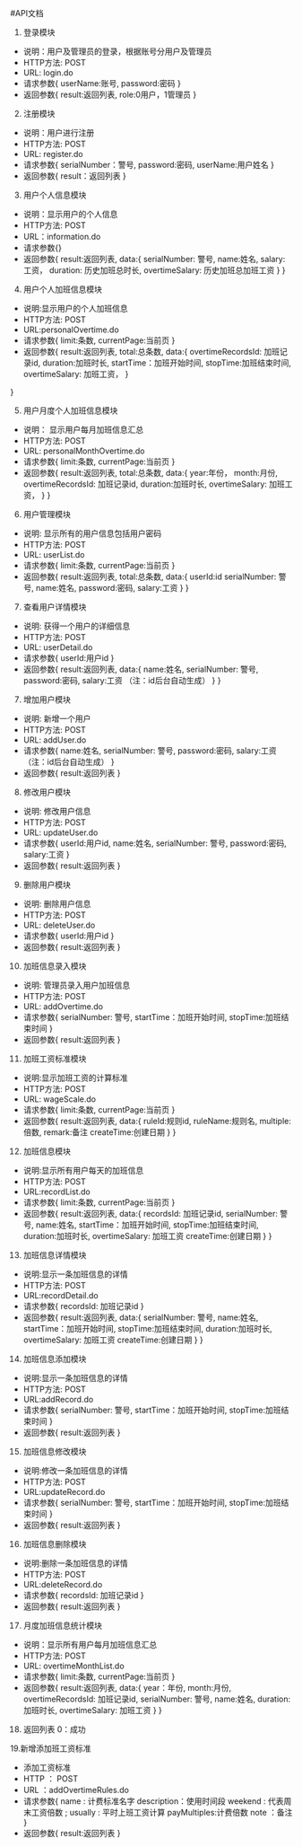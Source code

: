 #API文档

1. 登录模块
* 说明：用户及管理员的登录，根据账号分用户及管理员
* HTTP方法: POST
* URL: login.do
* 请求参数{
    userName:账号,
    password:密码
    }
* 返回参数{
    result:返回列表,
    role:0用户，1管理员
    }
    
2. 注册模块
* 说明：用户进行注册
* HTTP方法: POST
* URL: register.do
* 请求参数{
    serialNumber：警号,
    password:密码,
    userName:用户姓名
    }
* 返回参数{
    result：返回列表
    }
    
3. 用户个人信息模块
* 说明：显示用户的个人信息
* HTTP方法: POST
* URL：information.do
* 请求参数{}
* 返回参数{
    result:返回列表,
    data:{
    serialNumber: 警号,
    name:姓名,
    salary: 工资，
    duration: 历史加班总时长,
    overtimeSalary: 历史加班总加班工资
    }
}

4. 用户个人加班信息模块
* 说明:显示用户的个人加班信息
* HTTP方法: POST
* URL:personalOvertime.do
* 请求参数{
    limit:条数,
    currentPage:当前页
}
* 返回参数{
    result:返回列表,
    total:总条数,
    data:{
    overtimeRecordsId: 加班记录id,
    duration:加班时长,
    startTime：加班开始时间,
    stopTime:加班结束时间,
    overtimeSalary: 加班工资，
    }
    
}

5. 用户月度个人加班信息模块
* 说明： 显示用户每月加班信息汇总
* HTTP方法: POST
* URL: personalMonthOvertime.do
* 请求参数{
    limit:条数,
    currentPage:当前页
}
* 返回参数{
    result:返回列表,
    total:总条数,
    data:{
    year:年份，
    month:月份,
    overtimeRecordsId: 加班记录id,
    duration:加班时长,
    overtimeSalary: 加班工资，
    }
}

6. 用户管理模块
* 说明: 显示所有的用户信息包括用户密码
* HTTP方法: POST
* URL: userList.do
* 请求参数{
    limit:条数,
    currentPage:当前页
}
* 返回参数{
    result:返回列表,
    total:总条数,
    data:{
    userId:id
    serialNumber: 警号,
    name:姓名,
    password:密码,
    salary:工资
    }
}

7. 查看用户详情模块
* 说明: 获得一个用户的详细信息
* HTTP方法: POST
* URL: userDetail.do
* 请求参数{
    userId:用户id 
}
* 返回参数{
    result:返回列表,
    data:{
      name:姓名,
      serialNumber: 警号,
      password:密码,
      salary:工资 （注：id后台自动生成）
    }
}

7. 增加用户模块
* 说明: 新增一个用户
* HTTP方法: POST
* URL: addUser.do
* 请求参数{
    name:姓名,
    serialNumber: 警号,
    password:密码,
    salary:工资 （注：id后台自动生成）
}
* 返回参数{
    result:返回列表
}

8. 修改用户模块
* 说明: 修改用户信息
* HTTP方法: POST
* URL: updateUser.do
* 请求参数{
    userId:用户id,
    name:姓名,
    serialNumber: 警号,
    password:密码,
    salary:工资
}
* 返回参数{
    result:返回列表
}

9. 删除用户模块
* 说明: 删除用户信息
* HTTP方法: POST
* URL: deleteUser.do
* 请求参数{
    userId:用户id
}
* 返回参数{
    result:返回列表
}

10. 加班信息录入模块
* 说明: 管理员录入用户加班信息
* HTTP方法: POST
* URL: addOvertime.do
* 请求参数{
    serialNumber: 警号,
    startTime：加班开始时间,
    stopTime:加班结束时间
}
* 返回参数{
    result:返回列表
}

11. 加班工资标准模块
* 说明:显示加班工资的计算标准
* HTTP方法: POST
* URL: wageScale.do
* 请求参数{
    limit:条数,
    currentPage:当前页
}
* 返回参数{
    result:返回列表,
    data:{
        ruleId:规则id,
        ruleName:规则名,
        multiple:倍数,
        remark:备注
        createTime:创建日期
    }
}

12. 加班信息模块
* 说明:显示所有用户每天的加班信息
* HTTP方法: POST
* URL:recordList.do
* 请求参数{
    limit:条数,
    currentPage:当前页
}
* 返回参数{
    result:返回列表,
    data:{
        recordsId: 加班记录id,
        serialNumber: 警号,
        name:姓名,
        startTime：加班开始时间,
        stopTime:加班结束时间,
        duration:加班时长,
        overtimeSalary: 加班工资
        createTime:创建日期
    }
}

13. 加班信息详情模块
* 说明:显示一条加班信息的详情
* HTTP方法: POST
* URL:recordDetail.do
* 请求参数{
    recordsId: 加班记录id
}
* 返回参数{
    result:返回列表,
    data:{
        serialNumber: 警号,
        name:姓名,
        startTime：加班开始时间,
        stopTime:加班结束时间,
        duration:加班时长,
        overtimeSalary: 加班工资
        createTime:创建日期
    }
}

14. 加班信息添加模块
* 说明:显示一条加班信息的详情
* HTTP方法: POST
* URL:addRecord.do
* 请求参数{
    serialNumber: 警号,
    startTime：加班开始时间,
    stopTime:加班结束时间
}
* 返回参数{
    result:返回列表
}

15. 加班信息修改模块
* 说明:修改一条加班信息的详情
* HTTP方法: POST
* URL:updateRecord.do
* 请求参数{
    serialNumber: 警号,
    startTime：加班开始时间,
    stopTime:加班结束时间
}
* 返回参数{
    result:返回列表
}

16. 加班信息删除模块
* 说明:删除一条加班信息的详情
* HTTP方法: POST
* URL:deleteRecord.do
* 请求参数{
    recordsId: 加班记录id
}
* 返回参数{
    result:返回列表
}

17. 月度加班信息统计模块
* 说明：显示所有用户每月加班信息汇总
* HTTP方法: POST
* URL: overtimeMonthList.do
* 请求参数{
    limit:条数,
    currentPage:当前页
}
* 返回参数{
    result:返回列表,
    data:{
        year：年份,
        month:月份,
        overtimeRecordsId: 加班记录id,
        serialNumber: 警号,
        name:姓名,
        duration:加班时长,
        overtimeSalary: 加班工资
    }
}

18. 返回列表
   0：成功
   
   
19.新增添加班工资标准
* 添加工资标准
* HTTP ： POST
* URL ：addOvertimeRules.do
* 请求参数{
   name : 计费标准名字
   description：使用时间段 weekend : 代表周末工资倍数 ; usually : 平时上班工资计算
   payMultiples:计费倍数
   note ：备注
}
* 返回参数{
    result:返回列表
}